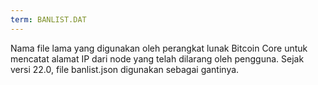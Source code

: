 ```yaml
---
term: BANLIST.DAT
---
```


Nama file lama yang digunakan oleh perangkat lunak Bitcoin Core untuk mencatat alamat IP dari node yang telah dilarang oleh pengguna. Sejak versi 22.0, file banlist.json digunakan sebagai gantinya.
